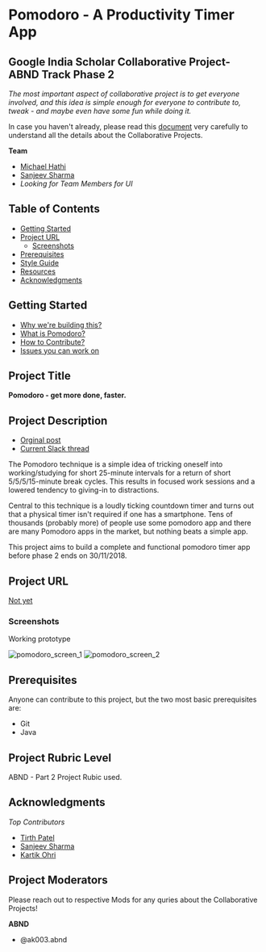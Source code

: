 # Pomodoro - A Productivity Timer App
## Google India Scholar Collaborative Project- ABND Track Phase 2

_The most important aspect of collaborative project is to get everyone involved, and this idea is simple enough for everyone to contribute to, tweak - and maybe even have some fun while doing it._

In case you haven't already, please read this [document](https://docs.google.com/document/d/18UC6AAfdgcLLZzuGO_unUlZwc2kBYZqBRogmjDK3Ysc/edit?usp=sharing) very carefully to understand all the details about the Collaborative Projects.

**Team**
- [Michael Hathi](https://github.com/numerative/)
- [Sanjeev Sharma](https://github.com/thedevelopersanjeev)
- _Looking for Team Members for UI_

## Table of Contents

- [Getting Started](#getting-started)
- [Project URL](#project-url)
  - [Screenshots](#screenshots)
- [Prerequisites](#prerequisites)
- [Style Guide](#style-guide)
- [Resources](#resources)
- [Acknowledgments](#acknowledgments)

## Getting Started
- [Why we're building this?](https://discussions.udacity.com/t/my-collaborative-project-idea/618377)
- [What is Pomodoro?](https://en.wikipedia.org/wiki/Pomodoro_Technique)
- [How to Contribute?](Contributing.md)
- [Issues you can work on](https://github.com/google-udacity-india-scholars/abnd-track-pomodoro-timer-app/issues)


## Project Title
**Pomodoro - get more done, faster.**

## Project Description
- [Orginal post](https://discussions.udacity.com/t/my-collaborative-project-idea/618377)
- [Current Slack thread](https://googleindiascholars.slack.com/archives/GD96L4VA4/p1539274648000100)

The Pomodoro technique  is a simple idea of tricking oneself into working/studying for short 25-minute intervals for a return of short 5/5/5/15-minute break cycles. This results in focused work sessions and a lowered tendency to giving-in to distractions.

Central to this technique is a loudly ticking countdown timer and turns out that a physical timer isn't required if one has a smartphone. Tens of thousands (probably more) of people use some pomodoro app and there are many Pomodoro apps in the market, but nothing beats a simple app.

This project aims to build a complete and functional pomodoro timer app before phase 2 ends on 30/11/2018.


## Project URL
[Not yet](#)

### Screenshots
Working prototype

![pomodoro_screen_1](https://user-images.githubusercontent.com/28054527/48408222-cef67300-e75e-11e8-8f81-5d210ee7db62.png) ![pomodoro_screen_2](https://user-images.githubusercontent.com/28054527/48408224-cef67300-e75e-11e8-9a7f-7f139063ca0c.png)

## Prerequisites
Anyone can contribute to this project, but the two most basic prerequisites are:
- Git
- Java

## Project Rubric Level
ABND - Part 2 Project Rubic used.

## Acknowledgments
*Top Contributors*

- [Tirth Patel](https://github.com/piedcipher)
- [Sanjeev Sharma](https://github.com/thedevelopersanjeev)
- [Kartik Ohri](https://github.com/kartikohri1712)

## Project Moderators

Please reach out to respective Mods for any quries about the Collaborative Projects!

**ABND** 
- @ak003.abnd